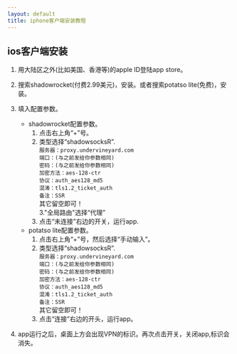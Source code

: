 ```yaml
---
layout: default
title: iphone客户端安装教程
---
```

## ios客户端安装
1. 用大陆区之外(比如美国、香港等)的apple ID登陆app store。
2. 搜索shadowrocket(付费2.99美元)，安装。或者搜索potatso lite(免费)，安装。
3. 填入配置参数。

	- shadowrocket配置参数。
		1. 点击右上角“+”号。
		2. 类型选择“shadowsocksR”.  
			``服务器：proxy.undervineyard.com	``  
			``端口：(与之前发给你参数相同)``  
			``密码：(与之前发给你参数相同)``  
			``加密方法：aes-128-ctr``  
			`协议：auth_aes128_md5`   
			`混淆：tls1.2_ticket_auth`  
			`备注：SSR`  
			其它留空即可！  
		3."全局路由"选择“代理”
		4. 点击“未连接”右边的开关，运行app.
	- potatso lite配置参数。
		1. 点击右上角“+”号，然后选择“手动输入”。
		2. 类型选择“shadowsocksR”.  
			``服务器：proxy.undervineyard.com	``  
			``端口：(与之前发给你参数相同)``  
			``密码：(与之前发给你参数相同)``  
			``加密方法：aes-128-ctr``  
			`协议：auth_aes128_md5`   
			`混淆：tls1.2_ticket_auth`  
			`备注：SSR`  
			其它留空即可！ 
		3. 点击“连接”右边的开头，运行app。

4. app运行之后，桌面上方会出现VPN的标识。再次点击开关，关闭app,标识会消失。
